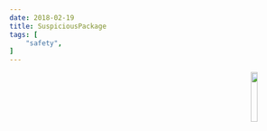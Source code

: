 ```yaml
---
date: 2018-02-19
title: SuspiciousPackage
tags: [
    "safety",
]
---
```


<img align="right" src="https://i.imgur.com/p8jenZt.png" style="width: 15%;">
